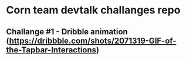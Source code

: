 # Corn team devtalk challanges repo

## Challange #1 - Dribble animation (https://dribbble.com/shots/2071319-GIF-of-the-Tapbar-Interactions)

